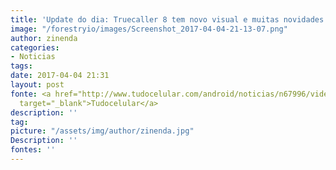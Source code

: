```yaml
---
title: 'Update do dia: Truecaller 8 tem novo visual e muitas novidades'
image: "/forestryio/images/Screenshot_2017-04-04-21-13-07.png"
author: zinenda
categories:
- Noticias
tags: 
date: 2017-04-04 21:31
layout: post
fonte: <a href="http://www.tudocelular.com/android/noticias/n67996/videochamadas-no-android-via-booyah-app.html"
  target="_blank">Tudocelular</a>
description: ''
tag: 
picture: "/assets/img/author/zinenda.jpg"
Description: ''
fontes: ''
---
```

